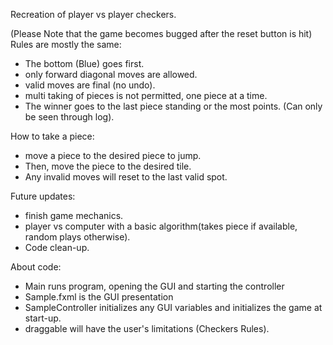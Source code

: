 Recreation of player vs player checkers.

(Please Note that the game becomes bugged after the reset button is hit)
Rules are mostly the same:
  - The bottom (Blue) goes first.
  - only forward diagonal moves are allowed.
  - valid moves are final (no undo).
  - multi taking of pieces is not permitted, one piece at a time.
  - The winner goes to the last piece standing or the most points. (Can only be seen through log).
  
How to take a piece: 
  - move a piece to the desired piece to jump. 
  - Then, move the piece to the desired tile. 
  - Any invalid moves will reset to the last valid spot. 

Future updates:
  - finish game mechanics.
  - player vs computer with a basic algorithm(takes piece if available, random plays otherwise).
  - Code clean-up.

About code:
  - Main runs program, opening the GUI and starting the controller
  - Sample.fxml is the GUI presentation
  - SampleController initializes any GUI variables and initializes the game at start-up.
  - draggable will have the user's limitations (Checkers Rules).
